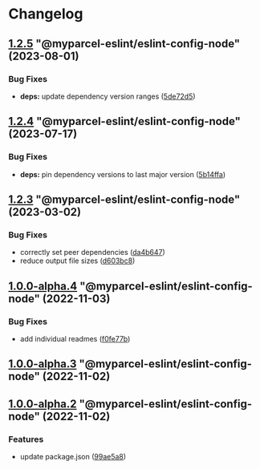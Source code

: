 # Changelog

<!-- MONODEPLOY:BELOW -->

## [1.2.5](https://github/myparcelnl/eslint/compare/@myparcel-eslint/eslint-config-node@1.2.4...@myparcel-eslint/eslint-config-node@1.2.5) "@myparcel-eslint/eslint-config-node" (2023-08-01)


### Bug Fixes

* **deps:** update dependency version ranges ([5de72d5](https://github/myparcelnl/eslint/commit/5de72d5238ff39c4b010926c159bcaeb4b8ccf53))




## [1.2.4](https://github/myparcelnl/eslint/compare/@myparcel-eslint/eslint-config-node@1.2.3...@myparcel-eslint/eslint-config-node@1.2.4) "@myparcel-eslint/eslint-config-node" (2023-07-17)


### Bug Fixes

* **deps:** pin dependency versions to last major version ([5b14ffa](https://github/myparcelnl/eslint/commit/5b14ffa38c220bd614d46bfe61845c40e638255c))




## [1.2.3](https://github/myparcelnl/eslint/compare/@myparcel-eslint/eslint-config-node@1.2.2...@myparcel-eslint/eslint-config-node@1.2.3) "@myparcel-eslint/eslint-config-node" (2023-03-02)


### Bug Fixes

* correctly set peer dependencies ([da4b647](https://github/myparcelnl/eslint/commit/da4b6474c8f3b996ecfb3fe571c46e4c97eb0104))
* reduce output file sizes ([d603bc8](https://github/myparcelnl/eslint/commit/d603bc80a73f0911e6734fcbf2049bf110704821))




## [1.0.0-alpha.4](https://github/myparcelnl/eslint/compare/@myparcel-eslint/eslint-config-node@1.0.0-alpha.3...@myparcel-eslint/eslint-config-node@1.0.0-alpha.4) "@myparcel-eslint/eslint-config-node" (2022-11-03)


### Bug Fixes

* add individual readmes ([f0fe77b](https://github/myparcelnl/eslint/commit/f0fe77bd13668afdc7472d474aa967771945ae99))




## [1.0.0-alpha.3](https://github/myparcelnl/eslint/compare/@myparcel-eslint/eslint-config-node@1.0.0-alpha.2...@myparcel-eslint/eslint-config-node@1.0.0-alpha.3) "@myparcel-eslint/eslint-config-node" (2022-11-02)




## [1.0.0-alpha.2](https://github/myparcelnl/eslint/compare/@myparcel-eslint/eslint-config-node@1.0.0-alpha.0...@myparcel-eslint/eslint-config-node@1.0.0-alpha.2) "@myparcel-eslint/eslint-config-node" (2022-11-02)


### Features

* update package.json ([99ae5a8](https://github/myparcelnl/eslint/commit/99ae5a866389101f92e0b7ea077306d9dabb44e4))


